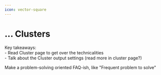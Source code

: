 ```yaml
---
icon: vector-square
---
```


# ... Clusters

Key takeaways:\
\- Read Cluster page to get over the technicalities\
\- Talk about the Cluster output settings (read more in cluster page?)

Make a problem-solving oriented FAQ-ish, like "Frequent problem to solve"
